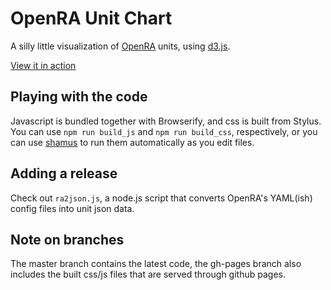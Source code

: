 OpenRA Unit Chart
=================

A silly little visualization of [OpenRA](https://github.com/openra/openra) units,
using [d3.js](https://github.com/mbostock/d3).

[View it in action](http://af.github.io/openra_chart)


Playing with the code
---------------------

Javascript is bundled together with Browserify, and css is built from Stylus.
You can use `npm run build_js` and `npm run build_css`, respectively, or you
can use [shamus](https://github.com/af/shamus) to run them automatically as you
edit files.

Adding a release
---------------------

Check out `ra2json.js`, a node.js script that converts OpenRA's YAML(ish)
config files into unit json data.


Note on branches
----------------

The master branch contains the latest code, the gh-pages branch also includes
the built css/js files that are served through github pages.
